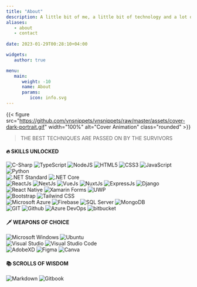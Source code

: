 ```yaml
---
title: "About"
description: A little bit of me, a little bit of technology and a lot of fun 👨‍💻
aliases:
   - about
   - contact
  
date: 2023-01-29T00:28:10+04:00

widgets:
   author: true

menu:
   main:
      weight: -10
      name: About
      params:
         icon: info.svg
---
```


{{< figure src="https://github.com/vnsnippets/vnsnippets/raw/master/assets/cover-dark-portrait.gif" width="100%" alt="Cover Animation" class="rounded" >}}

> THE BEST TECHNIQUES ARE PASSED ON BY THE SURVIVORS

#### 🔥 SKILLS UNLOCKED
![C-Sharp][csharp] ![TypeScript][ts] ![NodeJS][nodejs] ![HTML5][html5] ![CSS3][css3] ![JavaScript][js] ![Python][python]  
![.NET Standard][.net] ![.NET Core][.net-core]  
![ReactJs][react] ![NextJs][nextjs] ![VueJs][vue] ![NuxtJs][nuxtjs] ![ExpressJs][express] ![Django][django]  
![React Native][react-native] ![Xamarin Forms][xamarin] ![UWP][uwp]  
![Bootstrap][bootstrap] ![Tailwind CSS][tailwind]  
![Microsoft Azure][azure] ![Firebase][firebase] ![SQL Server][sqlserver] ![MongoDB][mongodb]  
![GIT][git] ![Github][github] ![Azure DevOps][azuredevops] ![bitbucket][Bitbucket]


#### 🗡️ WEAPONS OF CHOICE
![Microsoft Windows][windows] ![Ubuntu][ubuntu]  
![Visual Studio][visualstudio] ![Visual Studio Code][vscode]  
![AdobeXD][adobexd] ![Figma][figma] ![Canva][canva]


#### 📚 SCROLLS OF WISDOM
![Markdown][md] ![Gitbook][gitbook]


<!-- LINKS -->
<!-- Languages -->
[csharp]: https://img.shields.io/badge/-C%23-%231d2229?style=for-the-badge&logo=c-sharp
[ts]: https://img.shields.io/badge/-TypeScript-%231d2229?style=for-the-badge&logo=typescript
[nodejs]: https://img.shields.io/badge/-Node.JS-%231d2229?style=for-the-badge&logo=node.js
[html5]: https://img.shields.io/badge/-HTML-%231d2229?style=for-the-badge&logo=html5
[css3]: https://img.shields.io/badge/-CSS3-%231d2229?style=for-the-badge&logo=css3
[js]: https://img.shields.io/badge/-JavaScript-%231d2229?style=for-the-badge&logo=javascript
[python]: https://img.shields.io/badge/-Python-%231d2229?style=for-the-badge&logo=python

<!-- Frameworks -->
[.net]: https://img.shields.io/badge/-.NET%20Standard-%231d2229?style=for-the-badge&logo=.net
[.net-core]: https://img.shields.io/badge/-.NET%20Core-%231d2229?style=for-the-badge&logo=.net
[react]: https://img.shields.io/badge/-React-%231d2229?style=for-the-badge&logo=react
[nextjs]: https://img.shields.io/badge/-Next.JS-%231d2229?style=for-the-badge&logo=next.js
[vue]: https://img.shields.io/badge/-Vue.JS-%231d2229?style=for-the-badge&logo=vue.js
[nuxtjs]: https://img.shields.io/badge/-Nuxt.JS-%231d2229?style=for-the-badge&logo=nuxt.js
[express]: https://img.shields.io/badge/-ExpressJS-%231d2229?style=for-the-badge&logo=express
[django]: https://img.shields.io/badge/-Django-%231d2229?style=for-the-badge&logo=django

<!-- Mobile and Cross-Platform -->
[react-native]: https://img.shields.io/badge/-React%20Native-%231d2229?style=for-the-badge&logo=react
[xamarin]: https://img.shields.io/badge/-Xamarin%20Forms-%231d2229?style=for-the-badge&logo=xamarin
[uwp]: https://img.shields.io/badge/-UWP-%231d2229?style=for-the-badge&logo=microsoft

<!-- CSS Frameworks -->
[bootstrap]: https://img.shields.io/badge/-Bootstrap-%231d2229?style=for-the-badge&logo=bootstrap
[tailwind]: https://img.shields.io/badge/-Tailwind%20CSS-%231d2229?style=for-the-badge&logo=tailwind-css

<!-- Cloud and Infrastructure -->
[azure]: https://img.shields.io/badge/-Microsoft%20Azure-%231d2229?style=for-the-badge&logo=microsoft-azure
[firebase]: https://img.shields.io/badge/-Firebase-%231d2229?style=for-the-badge&logo=firebase
[sqlserver]: https://img.shields.io/badge/-SQL%20Server-%231d2229?style=for-the-badge&logo=microsoft-sql-server
[mongodb]: https://img.shields.io/badge/-MongoDB-%231d2229?style=for-the-badge&logo=mongodb

<!-- Version Control -->
[git]: https://img.shields.io/badge/-GIT-%231d2229?style=for-the-badge&logo=git
[github]: https://img.shields.io/badge/-Github-%231d2229?style=for-the-badge&logo=github
[azuredevops]: https://img.shields.io/badge/-Azure%20Devops-%231d2229?style=for-the-badge&logo=azure-devops
[bitbucket]: https://img.shields.io/badge/-Bitbucket-%231d2229?style=for-the-badge&logo=bitbucket

<!-- Operating Systems -->
[windows]: https://img.shields.io/badge/-Windows-%231d2229?style=for-the-badge&logo=windows
[ubuntu]: https://img.shields.io/badge/-Ubuntu-%231d2229?style=for-the-badge&logo=ubuntu

<!-- IDEs -->
[visualstudio]: https://img.shields.io/badge/-Visual%20Studio-%231d2229?style=for-the-badge&logo=visual-studio
[vscode]: https://img.shields.io/badge/-VS%20Code-%231d2229?style=for-the-badge&logo=visual-studio-code

<!-- Design Tools -->
[adobexd]: https://img.shields.io/badge/-Adobe%20XD-%231d2229?style=for-the-badge&logo=adobe-xd
[canva]: https://img.shields.io/badge/-Canva-%231d2229?style=for-the-badge&logo=canva
[figma]: https://img.shields.io/badge/-FIGMA-%231d2229?style=for-the-badge&logo=figma

<!-- Documentation -->
[md]: https://img.shields.io/badge/-Markdown-%231d2229?style=for-the-badge&logo=markdown
[gitbook]: https://img.shields.io/badge/-Gitbook-%231d2229?style=for-the-badge&logo=gitbook

<!-- Social Media -->
[twitter]: https://img.shields.io/badge/-Twitter-%23011627?style=for-the-badge&logo=twitter
[instagram]: https://img.shields.io/badge/-Instagram-%23011627?style=for-the-badge&logo=instagram